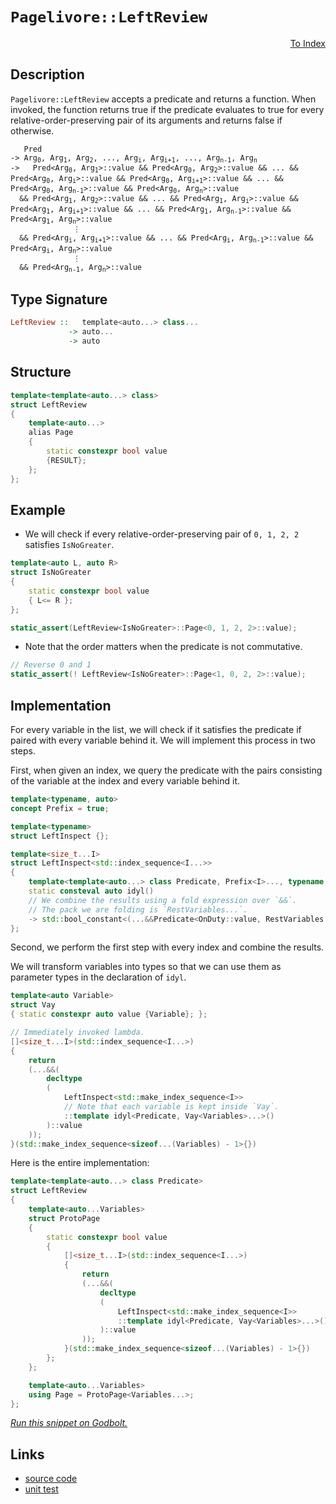 <!-- Copyright 2024 Feng Mofan
SPDX-License-Identifier: Apache-2.0 -->

# `Pagelivore::LeftReview`

<p style='text-align: right;'><a href="../../../facilities/metafunctions.md#pagelivore-left-review">To Index</a></p>

## Description

`Pagelivore::LeftReview` accepts a predicate and returns a function. When invoked, the function returns true if the predicate evaluates to true for every relative-order-preserving pair of its arguments and returns false if otherwise.

<pre><code>   Pred
-> Arg<sub>0</sub>, Arg<sub>1</sub>, Arg<sub>2</sub>, ..., Arg<sub>i</sub>, Arg<sub>i+1</sub>, ..., Arg<sub>n-1</sub>, Arg<sub>n</sub>
->   Pred&lt;Arg<sub>0</sub>, Arg<sub>1</sub>&gt;::value && Pred&lt;Arg<sub>0</sub>, Arg<sub>2</sub>&gt;::value && ... && Pred&lt;Arg<sub>0</sub>, Arg<sub>i</sub>&gt;::value && Pred&lt;Arg<sub>0</sub>, Arg<sub>i+1</sub>&gt;::value && ... && Pred&lt;Arg<sub>0</sub>, Arg<sub>n-1</sub>&gt;::value && Pred&lt;Arg<sub>0</sub>, Arg<sub>n</sub>&gt;::value
  && Pred&lt;Arg<sub>1</sub>, Arg<sub>2</sub>&gt;::value && ... && Pred&lt;Arg<sub>1</sub>, Arg<sub>i</sub>&gt;::value && Pred&lt;Arg<sub>1</sub>, Arg<sub>i+1</sub>&gt;::value && ... && Pred&lt;Arg<sub>1</sub>, Arg<sub>n-1</sub>&gt;::value && Pred&lt;Arg<sub>1</sub>, Arg<sub>n</sub>&gt;::value
              &vellip;
  && Pred&lt;Arg<sub>i</sub>, Arg<sub>i+1</sub>&gt;::value && ... && Pred&lt;Arg<sub>i</sub>, Arg<sub>n-1</sub>&gt;::value && Pred&lt;Arg<sub>i</sub>, Arg<sub>n</sub>&gt;::value
              &vellip;
  && Pred&lt;Arg<sub>n-1</sub>, Arg<sub>n</sub>&gt;::value</code></pre>

## Type Signature

```Haskell
LeftReview ::   template<auto...> class...
             -> auto...
             -> auto
```

## Structure

```C++
template<template<auto...> class>
struct LeftReview
{
    template<auto...>
    alias Page
    {
        static constexpr bool value
        {RESULT};
    };
};
```

## Example

- We will check if every relative-order-preserving pair of `0, 1, 2, 2` satisfies `IsNoGreater`.

```C++
template<auto L, auto R>
struct IsNoGreater
{
    static constexpr bool value
    { L<= R };
};

static_assert(LeftReview<IsNoGreater>::Page<0, 1, 2, 2>::value);
```

- Note that the order matters when the predicate is not commutative.

```C++
// Reverse 0 and 1
static_assert(! LeftReview<IsNoGreater>::Page<1, 0, 2, 2>::value);
```

## Implementation

For every variable in the list, we will check if it satisfies the predicate if paired with every variable behind it.
We will implement this process in two steps.

First, when given an index, we query the predicate with the pairs consisting of the variable at the index and every variable behind it.

```C++
template<typename, auto>
concept Prefix = true;

template<typename>
struct LeftInspect {};

template<size_t...I>
struct LeftInspect<std::index_sequence<I...>> 
{
    template<template<auto...> class Predicate, Prefix<I>..., typename OnDuty, typename...RestVariables>
    static consteval auto idyl()
    // We combine the results using a fold expression over `&&`.
    // The pack we are folding is `RestVariables...`.
    -> std::bool_constant<(...&&Predicate<OnDuty::value, RestVariables::value>::value)>;
};
```

Second, we perform the first step with every index and combine the results.

We will transform variables into types so that we can use them as parameter types in the declaration of `idyl`.

```C++
template<auto Variable>
struct Vay
{ static constexpr auto value {Variable}; };
```

```C++
// Immediately invoked lambda.
[]<size_t...I>(std::index_sequence<I...>)
{
    return
    (...&&(
        decltype
        (
            LeftInspect<std::make_index_sequence<I>>
            // Note that each variable is kept inside `Vay`.
            ::template idyl<Predicate, Vay<Variables>...>()
        )::value
    ));
}(std::make_index_sequence<sizeof...(Variables) - 1>{})
```

Here is the entire implementation:

```C++
template<template<auto...> class Predicate>
struct LeftReview
{
    template<auto...Variables>
    struct ProtoPage
    {
        static constexpr bool value
        {
            []<size_t...I>(std::index_sequence<I...>)
            {
                return
                (...&&(
                    decltype
                    (
                        LeftInspect<std::make_index_sequence<I>>
                        ::template idyl<Predicate, Vay<Variables>...>()
                    )::value
                ));
            }(std::make_index_sequence<sizeof...(Variables) - 1>{})
        }; 
    };

    template<auto...Variables>
    using Page = ProtoPage<Variables...>;
};
```

[*Run this snippet on Godbolt.*](https://godbolt.org/#z:OYLghAFBqd5QCxAYwPYBMCmBRdBLAF1QCcAaPECAMzwBtMA7AQwFtMQByARg9KtQYEAysib0QXACx8BBAKoBnTAAUAHpwAMvAFYTStJg1DIApACYAQuYukl9ZATwDKjdAGFUtAK4sGIM1ykrgAyeAyYAHI%2BAEaYxP6BAA6oCoRODB7evhJmpMmpjgKh4VEssfEBtpj2hQxCBEzEBJk%2BfpV2mA7p9Y0ExZExcQm2DU0t2Vy5CqN9YQNlQwEAlLaoXsTI7BzmAMxhyN5YANQmO25ejrSEAJ6n2CYaAIK7%2B4eYJ2fI0%2BhYVHcPzyeAHoAFRgkFHACyAlQRAY1yO4JBQIBBEwLESBjRpzcTAuqCOADVGngmNF6P8ntNiF4HFCYXDbk8TAB2CxHaZMRzII5oBjTTCqRLEI54ohHABuYi871ZFmJxFJ5MwrIAIqd2WqNQCAaDwUdlMRMDRVIjwSinmiMViVWcCNdEoxWJhSKL8ZTHnzNokCAajSaPqqjgQabarMzgUijsFjQQAJL8x10pEWx5WzFc21ue2O5hsD3U2m%2BmNUeOJzq%2BuVanbhwFp9EZ7FnVIAL0wAH0CAA6HtxgshovR2MJhRJgg474gEBhLCqdtKACOMoYmxxcZ7Xf%2BO2wJ2ZbIBR0PwYbNpx6dPZzFqA3d15BgUCj9mHwojRrsNxrwqjXdw3rpzTpsEcADyDCqhc1z/g6gGYBuABKmDTAqSr0AoHpHhyDTcryAgClKtBuuKeDoNctAQEsB5HkCQJHAA6u8aBlHMwYIO8RoKF4tAEI%2BXipEYLHvPwtDoEcgrCohqQCEcqASnEJwAGwaOY8nKSYimbk8GHUUcAAqrFHIkTDIAA1kcADu7yNIJnj4PxeCPmpGgIUhJJkqhN7qZRh4ALS3pOIDRKgnjtnynKCDiEA3mYKnRR%2BL6ZjioHgfaU74TKrrOQQyFuYhqXSra2B5d4mAUdu2p7uqNY6pG%2BolgQCESngmBmWaYKpueCV2ienW4viN7bneTAPk%2B8VNvcVIDnSdUNU1Zk6vumlHh1Ta9UQG7ZcqaFlYth6FnShqwqgyhMMAKo7ScC2PBhGGcthoVokKIqBZ4kr5V511Vud11HiYACsVi/ZVbith23a9ncED%2BTOgrzpgS6MKuZzrj2dwUV930XbWGPY0cRoEOsDDvTjR6RSj0XKRARPE9dWAHABVPUyTDOM9ddUjmOE4EOgU4sEwxkdtDc6LsuiNuH2ZXbVdLPE1Oy3vMRpE4nFeCvi69IMId8I4htqG/ij27kczjNLEVMpGxjSylVj1NqpDXM83zAsMLOsPwyuWYg6gVAbhAOuIUsRzeUcXD/PuLKqmjUvfdWmrnTH1VR8e1o9Ve62uZt6FHrxYTAAaJ2yjsQYHUQx2ndr6fufr9xVRV5V1nqSKNymupRjpiHca1yIt03PddxGzxmHsK5vB85yXDcHrd2CRwAGJ4MQ0xHNgqisJi7zN/3cs4le0aujvcH9jSdJxgoESoAA4kambEPN1u7VhKs4fyD3Ckcz0EWlZ2J3K0Y4qcQZwQupVWs8d%2B63RVu2IaSgmgQGmpgRqzU1ynwvlfNEN9txTlLlmDQrpAhHFyPgu4psSp1ynhCIQnQBAiWXqvegndUy6hog1OISgjgaFFM7YOAJwHIEgQ%2BOIBAIBgDAEOUsM1EFI2QZfTA18iEgCwTiPBOD8GujMHIz%2BVsOArFoJwX6vA/AcC0KQVAnA3DWGsByNYGxZSDx4KQAgmgtErGMiAX6ZguwsjMJIAAHN436GgACcbiNDyW8TsfQnBJC8BYBIDQOCDFGJMRwXgCgQA4IcYYrRpA4CwBgIgEAawCCJAuOQSgjFEh0DiBEZ0nBVDePkt5eSkgjjAGQDyKQXYzC8GfIQEgxE9D8EECIMQ7ApAyEEIoFQ6hMmkF0IEMyxAmCJE4DwbRuj9GOOMZwYCFxim%2Bi9kcOpDSmktLacHSQnSjgQA8BiSpIpdhcCWLwDJWgVgQCQOUu5pSICfPoPEYAUhcg0C4iwyg0RNnRDCI0a4KzeCQuYMQa4wFojaArLC0gjE2CCFArQGFMysDRC8MAXEtBaCpO4LwLAvMjDiHxfPCseBZLkqMYKToFwth2LCGiHRMyrjREWYijwWBNkhjwDEilpBZLEECkoVU6JDDACuEYRxKwqAGGAAoQks1gK5nRYM4QohxBjP1ZMtQmy5n6AVSgcxlh9B4GiKkyAKxUA%2BnSOS7y3x/6mEsNYMwiSpWKiwI68iVQajpBcM7cYfhAghDmKUcoeh8hpAEFGxNKRk0MH6PGoYgQOhdAED0MYnhWh6DzbUQtswSiDHiLmmYqba29CzdWiQKwFBWM2C2iJHA9GkASbwJJhz6mNOaa09pFyzBXNwL0%2B5tinn2JVSsViTAsDxBDS4yQOwuwBJ2CySQGhJBeMUhoX68kAldqiaQGJOwuBdnklwUJATvH3t%2BpILgv1t3yV7ZspJKS0nzsyW8vJ7yCm7JKRQH5qBbl/OqWwTgjQWAShZN5Jgg1%2BJcACV2G9LL8BEEDQM2QwyjXSBNUoM1MzdC5AWUs2Fazu0bJmUknZRSLjSSoKKYgCGkMoYOAq4OGGsNXJuRUv5JxB5mDnS8rJwHflxG%2BTJ%2BI8HEPeR40YdDXAcHArQakiA4KZnwuhei/TiLkWoocOizFjACA4rxUYglRKSVkvRVShVtLbP0q6EyzZrLkDsvRVy6omy%2BUCuuEKrYRjRXirsVKmVmA5XUsVTnFVfB1Wau1bqiV%2BrCOjOI7IU10yjEUctcq71VhbV8uDc611uFOAeq5l6m1Fg/X9oDcRXKTrQ0MucBAVw9agjOybQsGteR021F60m2oA2E25uqJ1uodbi0TA6/mubja43NobUWrI0aRirarYNztbb1gdseV2ntfatkcHY5x5DqHc7ocw12dhEAp24dE9eiTC7SBLpXZQWjF6r0Yf3Syd9LIWQ7APZIJpgRzs/tsH%2ByTgH4DAcKXsuTkHhNVJqRweDJyWAKAlDyCU92bTTG6Thvp3NAiZcNdl8Z8hSP5Z0CAcJVHlkUto2d792zQP7LYzj5peOCeSmJ5mRe1z0d3LezsD7AHskfIl38tHUGhgE8SIkdsROAnthJwQSBHGml8DoFpsFEKoWIsM2bpFKK0USos9ihguLNl2eJWIRzErnM0rC5S9zjhPMzO875iV/meVGKC9C0LIrFSRd4NFlIsX5U0sS7LtVJ1UvNR1YwPVBGacSByxMhn5rmdFeMA1u1Dr4CVdqOSoEk4Su%2Bv9XEQNbWQ1lvDd1yNC3tuxr21N4bBR0hjZG%2BkSbOalvlvm1t0tM3lsVpH0Nzkm2S0bcrfMKbrb22jI5/RxJnAru4/x4TkXaIxcvZIG9x5zzPvfaGCGnl/3/AYZ2DsX6/jX1xKfyyUJX6GOcF/ekz766LInSwOXAUgASQO26XALIXaOw2%2B/av%2B/6rytGXS3%2BO%2BySiBTikqLC4akgQAA)

## Links

- [source code](../../../../conceptrodon/descend/pagelivore/left_review.hpp)
- [unit test](../../../../tests/unit/metafunctions/pagelivore/left_review.test.hpp)
